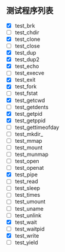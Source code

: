 ## 测试程序列表

* [X] test_brk
* [ ] test_chdir
* [X] test_clone
* [ ] test_close
* [X] test_dup
* [X] test_dup2
* [X] test_echo
* [ ] test_execve
* [X] test_exit
* [X] test_fork
* [ ] test_fstat
* [X] test_getcwd
* [ ] test_getdents
* [X] test_getpid
* [X] test_getppid
* [ ] test_gettimeofday
* [ ] test_mkdir_
* [ ] test_mmap
* [ ] test_mount
* [ ] test_munmap
* [ ] test_open
* [ ] test_openat
* [X] test_pipe
* [ ] test_read
* [ ] test_sleep
* [ ] test_times
* [ ] test_umount
* [ ] test_uname
* [ ] test_unlink
* [X] test_wait
* [ ] test_waitpid
* [X] test_write
* [ ] test_yield

